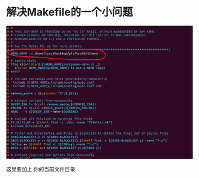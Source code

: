 # 解决Makefile的一个小问题

![](https://raw.githubusercontent.com/chawx/picture/main/image20231126220342.png)

这里要加上 你的当前文件目录


